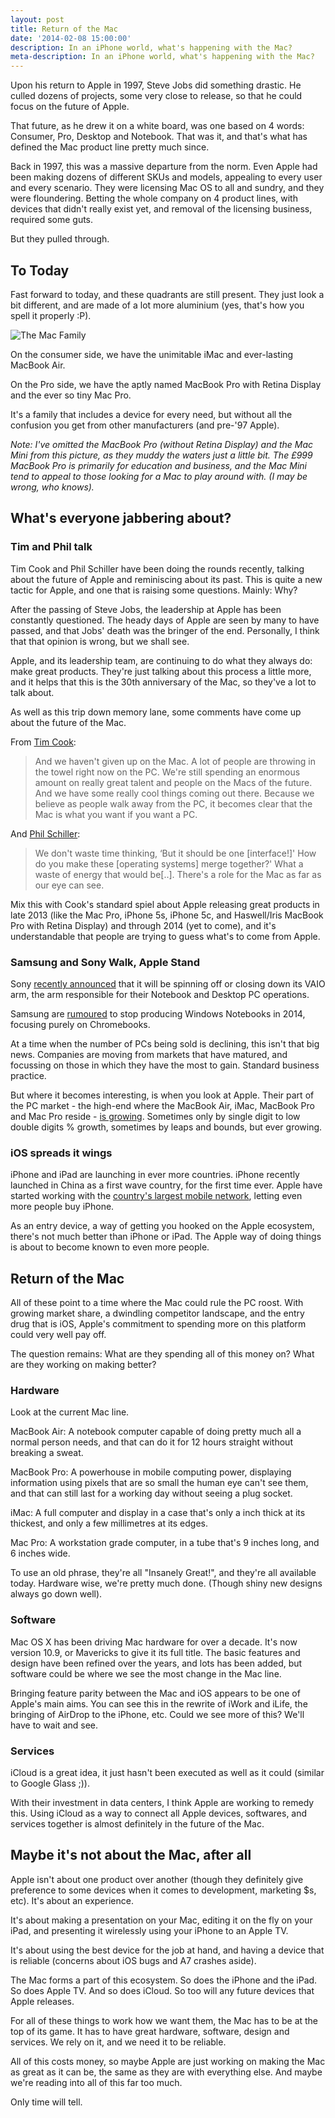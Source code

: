 ```yaml
---
layout: post
title: Return of the Mac
date: '2014-02-08 15:00:00'
description: In an iPhone world, what's happening with the Mac?
meta-description: In an iPhone world, what's happening with the Mac?
---
```


Upon his return to Apple in 1997, Steve Jobs did something drastic. He culled dozens of projects, some very close to release, so that he could focus on the future of Apple. 

That future, as he drew it on a white board, was one based on 4 words: Consumer, Pro, Desktop and Notebook. That was it, and that's what has defined the Mac product line pretty much since.

Back in 1997, this was a massive departure from the norm. Even Apple had been making dozens of different SKUs and models, appealing to every user and every scenario. They were licensing Mac OS to all and sundry, and they were floundering. Betting the whole company on 4 product lines, with devices that didn't really exist yet, and removal of the licensing business, required some guts.

But they pulled through.

## To Today

Fast forward to today, and these quadrants are still present. They just look a bit different, and are made of a lot more aluminium (yes, that's how you spell it properly :P).

![The Mac Family](/content/images/2014/Feb/Screenshot_2014_02_08_15_16_42.png)

On the consumer side, we have the unimitable iMac and ever-lasting MacBook Air. 

On the Pro side, we have the aptly named MacBook Pro with Retina Display and the ever so tiny Mac Pro.

It's a family that includes a device for every need, but without all the confusion you get from other manufacturers (and pre-'97 Apple).

*Note: I've omitted the MacBook Pro (without Retina Display) and the Mac Mini from this picture, as they muddy the waters just a little bit. The £999 MacBook Pro is primarily for education and business, and the Mac Mini tend to appeal to those looking for a Mac to play around with. (I may be wrong, who knows).*

## What's everyone jabbering about?

### Tim and Phil talk

Tim Cook and Phil Schiller have been doing the rounds recently, talking about the future of Apple and reminiscing about its past. This is quite a new tactic for Apple, and one that is raising some questions. Mainly: Why?

After the passing of Steve Jobs, the leadership at Apple has been constantly questioned. The heady days of Apple are seen by many to have passed, and that Jobs' death was the bringer of the end. Personally, I think that that opinion is wrong, but we shall see. 

Apple, and its  leadership team, are continuing to do what they always do: make great products. They're just talking about this process a little more, and it helps that this is the 30th anniversary of the Mac, so they've a lot to talk about.

As well as this trip down memory lane, some comments have come up about the future of the Mac.

From [Tim Cook](http://www.macrumors.com/2014/02/07/apple-spending-on-future-macs/):
> And we haven't given up on the Mac. A lot of people are throwing in the towel right now on the PC. We're still spending an enormous amount on really great talent and people on the Macs of the future. And we have some really cool things coming out there. Because we believe as people walk away from the PC, it becomes clear that the Mac is what you want if you want a PC.

And [Phil Schiller](http://www.theverge.com/2014/1/23/5339100/phil-schiller-craig-federighi-interview-30th-anniversary-macworld):
> We don't waste time thinking, ‘But it should be one [interface!]' How do you make these [operating systems] merge together?' What a waste of energy that would be[..]. There's a role for the Mac as far as our eye can see.

Mix this with Cook's standard spiel about Apple releasing great products in late 2013 (like the Mac Pro, iPhone 5s, iPhone 5c, and Haswell/Iris MacBook Pro with Retina Display) and through 2014 (yet to come), and it's understandable that people are trying to guess what's to come from Apple.

### Samsung and Sony Walk, Apple Stand

Sony [recently announced](http://techcrunch.com/2014/02/06/sony-vaio-sale/) that it will be spinning off or closing down its VAIO arm, the arm responsible for their Notebook and Desktop PC operations. 

Samsung are [rumoured](http://www.omgchrome.com/samsung-stop-making-windows-laptops/) to stop producing Windows Notebooks in 2014, focusing purely on Chromebooks.

At a time when the number of PCs being sold is declining, this isn't that big news. Companies are moving from markets that have matured, and focussing on those in which they have the most to gain. Standard business practice.

But where it becomes interesting, is when you look at Apple. Their part of the PC market - the high-end where the MacBook Air, iMac, MacBook Pro and Mac Pro reside - [is growing](http://www.macrumors.com/2014/01/09/gartner-pcmarket-statistics/). Sometimes only by single digit to low double digits % growth, sometimes by leaps and bounds, but ever growing.

### iOS spreads it wings

iPhone and iPad are launching in ever more countries. iPhone recently launched in China as a first wave country, for the first time ever. Apple have started working with the [country's largest mobile network](http://appleinsider.com/articles/14/01/16/customers-rush-china-mobile-stores-for-iphone-launch), letting even more people buy iPhone. 

As an entry device, a way of getting you hooked on the Apple ecosystem, there's not much better than iPhone or iPad. The Apple way of doing things is about to become known to even more people.

## Return of the Mac

All of these point to a time where the Mac could rule the PC roost. With growing market share, a dwindling competitor landscape, and the entry drug that is iOS, Apple's commitment to spending more on this platform could very well pay off. 

The question remains: What are they spending all of this money on? What are they working on making better?

### Hardware

Look at the current Mac line.

MacBook Air: A notebook computer capable of doing pretty much all a normal person needs, and that can do it for 12 hours straight without breaking a sweat. 

MacBook Pro: A powerhouse in mobile computing power, displaying information using pixels that are so small the human eye can't see them, and that can still last for a working day without seeing a plug socket.

iMac: A full computer and display in a case that's only a inch thick at its thickest, and only a few millimetres at its edges.

Mac Pro: A workstation grade computer, in a tube that's 9 inches long, and 6 inches wide. 

To use an old phrase, they're all "Insanely Great!", and they're all available today. Hardware wise, we're pretty much done. (Though shiny new designs always go down well).

### Software

Mac OS X has been driving Mac hardware for over a decade. It's now version 10.9, or Mavericks to give it its full title. The basic features and design have been refined over the years, and lots has been added, but software could be where we see the most change in the Mac line.

Bringing feature parity between the Mac and iOS appears to be one of Apple's main aims. You can see this in the rewrite of iWork and iLife, the bringing of AirDrop to the iPhone, etc. Could we see more of this? We'll have to wait and see.

### Services

iCloud is a great idea, it just hasn't been executed as well as it could (similar to Google Glass ;)).

With their investment in data centers, I think Apple are working to remedy this. Using iCloud as a way to connect all Apple devices, softwares, and services together is almost definitely in the future of the Mac.

## Maybe it's not about the Mac, after all

Apple isn't about one product over another (though they definitely give preference to some devices when it comes to development, marketing $s, etc). It's about an experience.

It's about making a presentation on your Mac, editing it on the fly on your iPad, and presenting it wirelessly using your iPhone to an Apple TV.

It's about using the best device for the job at hand, and having a device that is reliable (concerns about iOS bugs and A7 crashes aside).

The Mac forms a part of this ecosystem. So does the iPhone and the iPad. So does Apple TV. And so does iCloud. So too will any future devices that Apple releases.

For all of these things to work how we want them, the Mac has to be at the top of its game. It has to have great hardware, software, design and services. We rely on it, and we need it to be reliable. 

All of this costs money, so maybe Apple are just working on making the Mac as great as it can be, the same as they are with everything else. And maybe we're reading into all of this far too much.

Only time will tell.